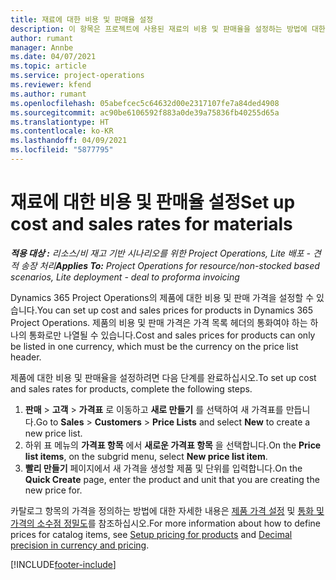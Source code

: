 ```yaml
---
title: 재료에 대한 비용 및 판매율 설정
description: 이 항목은 프로젝트에 사용된 재료의 비용 및 판매율을 설정하는 방법에 대한 정보를 제공합니다.
author: rumant
manager: Annbe
ms.date: 04/07/2021
ms.topic: article
ms.service: project-operations
ms.reviewer: kfend
ms.author: rumant
ms.openlocfilehash: 05abefcec5c64632d00e2317107fe7a84ded4908
ms.sourcegitcommit: ac90be6106592f883a0de39a75836fb40255d65a
ms.translationtype: HT
ms.contentlocale: ko-KR
ms.lasthandoff: 04/09/2021
ms.locfileid: "5877795"
---
```

# <a name="set-up-cost-and-sales-rates-for-materials"></a><span data-ttu-id="67751-103">재료에 대한 비용 및 판매율 설정</span><span class="sxs-lookup"><span data-stu-id="67751-103">Set up cost and sales rates for materials</span></span>

<span data-ttu-id="67751-104">_**적용 대상 :** 리소스/비 재고 기반 시나리오를 위한 Project Operations, Lite 배포 - 견적 송장 처리_</span><span class="sxs-lookup"><span data-stu-id="67751-104">_**Applies To:** Project Operations for resource/non-stocked based scenarios, Lite deployment - deal to proforma invoicing_</span></span>

<span data-ttu-id="67751-105">Dynamics 365 Project Operations의 제품에 대한 비용 및 판매 가격을 설정할 수 있습니다.</span><span class="sxs-lookup"><span data-stu-id="67751-105">You can set up cost and sales prices for products in Dynamics 365 Project Operations.</span></span> <span data-ttu-id="67751-106">제품의 비용 및 판매 가격은 가격 목록 헤더의 통화여야 하는 하나의 통화로만 나열될 수 있습니다.</span><span class="sxs-lookup"><span data-stu-id="67751-106">Cost and sales prices for products can only be listed in one currency, which must be the currency on the price list header.</span></span>

<span data-ttu-id="67751-107">제품에 대한 비용 및 판매율을 설정하려면 다음 단계를 완료하십시오.</span><span class="sxs-lookup"><span data-stu-id="67751-107">To set up cost and sales rates for products, complete the following steps.</span></span> 

1. <span data-ttu-id="67751-108">**판매** > **고객** > **가격표** 로 이동하고 **새로 만들기** 를 선택하여 새 가격표를 만듭니다.</span><span class="sxs-lookup"><span data-stu-id="67751-108">Go to **Sales** > **Customers** > **Price Lists** and select **New** to create a new price list.</span></span> 
2. <span data-ttu-id="67751-109">하위 표 메뉴의 **가격표 항목** 에서 **새로운 가격표 항목** 을 선택합니다.</span><span class="sxs-lookup"><span data-stu-id="67751-109">On the **Price list items**, on the subgrid menu, select **New price list item**.</span></span> 
3. <span data-ttu-id="67751-110">**빨리 만들기** 페이지에서 새 가격을 생성할 제품 및 단위를 입력합니다.</span><span class="sxs-lookup"><span data-stu-id="67751-110">On the **Quick Create** page, enter the product and unit that you are creating the new price for.</span></span>

<span data-ttu-id="67751-111">카탈로그 항목의 가격을 정의하는 방법에 대한 자세한 내용은 [제품 가격 설정](https://docs.microsoft.com/dynamics365/sales-enterprise/create-price-lists-price-list-items-define-pricing-products) 및 [통화 및 가격의 소수점 정밀도](https://docs.microsoft.com/dynamics365/sales-enterprise/decimal-precision-currency-pricing)를 참조하십시오.</span><span class="sxs-lookup"><span data-stu-id="67751-111">For more information about how to define prices for catalog items, see [Setup pricing for products](https://docs.microsoft.com/dynamics365/sales-enterprise/create-price-lists-price-list-items-define-pricing-products) and [Decimal precision in currency and pricing](https://docs.microsoft.com/dynamics365/sales-enterprise/decimal-precision-currency-pricing).</span></span>

[!INCLUDE[footer-include](../includes/footer-banner.md)]
